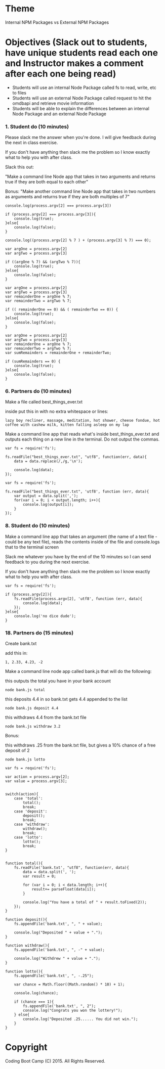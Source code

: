 # Theme
Internal NPM Packages vs External NPM Packages

# Objectives (Slack out to students, have unique students read each one and Instructor makes a comment after each one being read)

* Students will use an internal Node Package called fs to read, write, etc to files
* Students will use an external Node Package called request to hit the omdbapi and retrieve movie information
* Students will be able to explain the differences between an internal Node Package and an external Node Package

### 1. Student do (10 minutes)

Please slack me the answer when you're done. I will give feedback during the next in class exercise.

If you don't have anything then slack me the problem so I know exactly what to help you with after class.

Slack this out:

"Make a command line Node app that takes in two arguments and returns true if they are both equal to each other"

Bonus:
"Make another command line Node app that takes in two numbers as arguments and returns true if they are both multiples of 7"

``` Solution Way 1
console.log(process.argv[2] === process.argv[3])
```

``` Solution Way 2
if (process.argv[2] === process.argv[3]){
	console.log(true);
}else{
	console.log(false);
}
```

``` Bonus Way 1
console.log((process.argv[2] % 7 ) + (process.argv[3] % 7) === 0);
```

``` Bonus Way 2
var argOne = process.argv[2]
var argTwo = process.argv[3]

if ((argOne % 7) && (argTwo % 7)){
	console.log(true);
}else{
	console.log(false);
}
```

``` Bonus Way 3
var argOne = process.argv[2]
var argTwo = process.argv[3]
var remainderOne = argOne % 7;
var remainderTwo = argTwo % 7;

if (( remainderOne == 0) && ( remainderTwo == 0)) {
	console.log(true);
}else{
	console.log(false);
}
```

``` Bonus Way 4
var argOne = process.argv[2]
var argTwo = process.argv[3]
var remainderOne = argOne % 7;
var remainderTwo = argTwo % 7;
var sumRemainders = remainderOne + remainderTwo;

if (sumRemainders == 0) {
	console.log(true);
}else{
	console.log(false);
}
```

### 6. Partners do (10 minutes)

Make a file called best_things_ever.txt

inside put this in with no extra whitespace or lines:

```
lazy boy recliner, massage, meditation, hot shower, cheese fondue, hot coffee with cashew milk, kitten falling asleep on my lap
```
	
Make a command line app that reads what's inside best_things_ever.txt and outputs each thing on a new line in the terminal. Do not output the commas.

``` Solution Way 1
var fs = require('fs');

fs.readFile("best_things_ever.txt", "utf8", function(err, data){
	data = data.replace(/,/g,'\n');

	console.log(data);
});
```

``` Solution Way 2
var fs = require('fs');

fs.readFile("best_things_ever.txt", 'utf8', function (err, data){
	var output = data.split(',');
	for(var i = 0; i < output.length; i++){
		console.log(output[i]);
	}
});
```

### 8. Student do (10 minutes)

Make a command line app that takes an argument (the name of a text file - could be any text file), reads the contents inside of the file and console.logs that to the terminal screen

Slack me whatever you have by the end of the 10 minutes so I can send feedback to you during the next exercise.

If you don't have anything then slack me the problem so I know exactly what to help you with after class.

``` Solution
var fs = require('fs');

if (process.argv[2]){
	fs.readFile(process.argv[2], 'utf8', function (err, data){
		console.log(data);
	});
}else{
	console.log('no dice dude');
}
```

### 18. Partners do (15 minutes)

Create bank.txt

add this in:
```
1, 2.33, 4.23, -2
```

Make a command line node app called bank.js that will do the following:

this outputs the total you have in your bank account
```
node bank.js total
```

this deposits 4.4 in so bank.txt gets 4.4 appended to the list
```
node bank.js deposit 4.4
```

this withdraws 4.4 from the bank.txt file
```
node bank.js withdraw 3.2
```

Bonus:

this withdraws .25 from the bank.txt file, but gives a 10% chance of a free deposit of 2
```
node bank.js lotto
```

```Solution
var fs = require('fs');

var action = process.argv[2];
var value = process.argv[3];
​
​
switch(action){
	case 'total':
		total();
		break;
	case 'deposit':
		deposit();
		break;
	case 'withdraw':
		withdraw();
		break;
	case 'lotto':
		lotto();
		break;
}
​
​
function total(){
	fs.readFile('bank.txt', "utf8", function(err, data){
		data = data.split(', ');
		var result = 0;
		
		for (var i = 0; i < data.length; i++){
			result+= parseFloat(data[i]);
		}
		
		console.log("You have a total of " + result.toFixed(2));
	});
}
​
function deposit(){
	fs.appendFile('bank.txt', ", " + value);

	console.log("Deposited " + value + ".");
}
​
function withdraw(){
	fs.appendFile('bank.txt', ", -" + value);

	console.log("Withdrew " + value + ".");
}
​
function lotto(){
	fs.appendFile('bank.txt', ", -.25");

	var chance = Math.floor((Math.random() * 10) + 1);
	
	console.log(chance);
	
	if (chance === 1){
		fs.appendFile('bank.txt', ", 2");
		console.log("Congrats you won the lottery!");
	} else{
		console.log("Deposited .25...... You did not win.");
	}
}

```

# Copyright
Coding Boot Camp (C) 2015. All Rights Reserved.